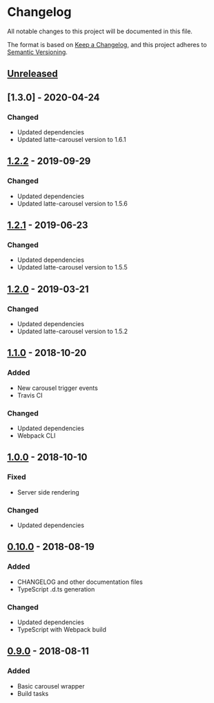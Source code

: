 # Changelog

All notable changes to this project will be documented in this file.

The format is based on [Keep a Changelog](https://keepachangelog.com/en/1.0.0/),
and this project adheres to [Semantic Versioning](https://semver.org/spec/v2.0.0.html).

## [Unreleased]

## [1.3.0] - 2020-04-24

### Changed

-   Updated dependencies
-   Updated latte-carousel version to 1.6.1

## [1.2.2] - 2019-09-29

### Changed

-   Updated dependencies
-   Updated latte-carousel version to 1.5.6

## [1.2.1] - 2019-06-23

### Changed

-   Updated dependencies
-   Updated latte-carousel version to 1.5.5

## [1.2.0] - 2019-03-21

### Changed

-   Updated dependencies
-   Updated latte-carousel version to 1.5.2

## [1.1.0] - 2018-10-20

### Added

-   New carousel trigger events
-   Travis CI

### Changed

-   Updated dependencies
-   Webpack CLI

## [1.0.0] - 2018-10-10

### Fixed

-   Server side rendering

### Changed

-   Updated dependencies

## [0.10.0] - 2018-08-19

### Added

-   CHANGELOG and other documentation files
-   TypeScript .d.ts generation

### Changed

-   Updated dependencies
-   TypeScript with Webpack build

## [0.9.0] - 2018-08-11

### Added

-   Basic carousel wrapper
-   Build tasks

[unreleased]: https://github.com/latte-carousel/react-latte-carousel/compare/master...develop
[1.2.2]: https://github.com/latte-carousel/react-latte-carousel/compare/1.2.1...1.2.2
[1.2.1]: https://github.com/latte-carousel/react-latte-carousel/compare/1.2.0...1.2.1
[1.2.0]: https://github.com/latte-carousel/react-latte-carousel/compare/1.1.0...1.2.0
[1.1.0]: https://github.com/latte-carousel/react-latte-carousel/compare/1.0.0...1.1.0
[1.0.0]: https://github.com/latte-carousel/react-latte-carousel/compare/0.10.0...1.0.0
[0.10.0]: https://github.com/latte-carousel/react-latte-carousel/compare/0.9.0...0.10.0
[0.9.0]: https://github.com/latte-carousel/react-latte-carousel/compare/4c69bc7e46f05013e1a0d0152de872ce437a55ce...0.9.0
